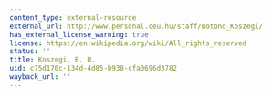 ```yaml
---
content_type: external-resource
external_url: http://www.personal.ceu.hu/staff/Botond_Koszegi/
has_external_license_warning: true
license: https://en.wikipedia.org/wiki/All_rights_reserved
status: ''
title: Koszegi, B. U.
uid: c75d170c-134d-4d85-b938-cfa0696d3782
wayback_url: ''
---
```

